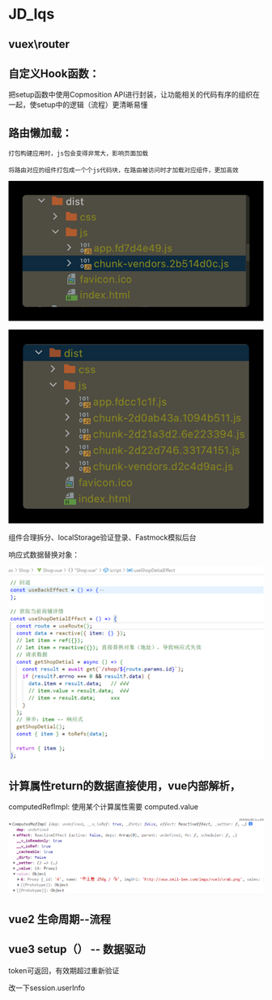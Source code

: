 # JD_lqs

## vuex\router

## 自定义Hook函数：

把setup函数中使用Copmosition API进行封装，让功能相关的代码有序的组织在一起，使setup中的逻辑（流程）更清晰易懂

## 路由懒加载：

    打包构建应用时，js包会变得非常大，影响页面加载

    将路由对应的组件打包成一个个js代码块，在路由被访问时才加载对应组件，更加高效

![img](image/README/1652927220131.png)

![](image/README/1652927238883.png)

组件合理拆分、localStorage验证登录、Fastmock模拟后台

响应式数据替换对象：

![](image/README/1652955599243.png)

## 计算属性return的数据直接使用，vue内部解析，

computedRefImpl:  使用某个计算属性需要  computed.value

![](image/README/1653313436905.png)

## vue2 生命周期--流程

## vue3 setup（） -- 数据驱动


token可返回，有效期超过重新验证

改一下session.userInfo

